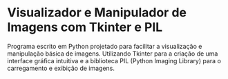 # Visualizador e Manipulador de Imagens com Tkinter e PIL
Programa escrito em Python projetado para facilitar a visualização e manipulação básica de imagens. Utilizando Tkinter para a criação de uma interface gráfica intuitiva e a biblioteca PIL (Python Imaging Library) para o carregamento e exibição de imagens.
